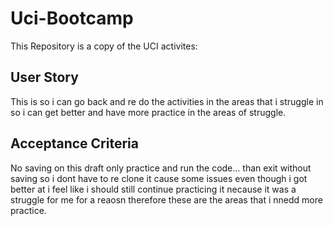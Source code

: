 # Uci-Bootcamp
This Repository is a copy of the UCI activites:
<h2> User Story </h2>
This is so i can go back and re do the activities in the areas that i struggle in so i can get better and have more practice in the areas of struggle.

 <h2> Acceptance Criteria </h2>
No saving on this draft only practice and run the code... than exit without saving so i dont have to re clone it cause some issues even though i got better at i feel like i should still continue practicing it necause it was a struggle for me for a reaosn therefore these are the areas that i nnedd more practice.